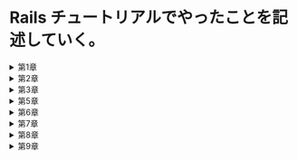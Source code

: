 # Rails チュートリアルでやったことを記述していく。

<details><summary>第1章</summary><div>

## 第 1 章　 hello_app

・クラウド IDE で環境構築

・rvm を使って`ruby3.1.2`をインストール

`$ rvm get stable`

`$ rvm install 3.1.2`

`$ rvm --default use 3.1.2`

・rails をインストールする

ruby ドキュメントをスキップする設定を`.gemrcファイル`に追加

`$ echo "gem: --no-document" >> ~/.gemrc`

`rails7.0.4`をインストール

`$ gem install rails -v 7.0.4`

・`bundler2.3.14`をインストール

`$ gem install bundler -v 2.3.14`

・cloud9 環境のディスク容量を追加する

`$ source <(curl -sL https://cdn.learnenough.com/resize)``

・`~/environment`で`hello_app`という名前の rails アプリを新規作成

バージョンを指定　`--skip-bundle`コマンドを省略すると、システム上で見つかる最も直近のバージョンの bundler が使われることになる

`$ rails _ 7.0.4 _ new hello_app --skip-bundle`

・Gemfile の中身を書き換え

・`config/environment/development.rb`にクラウド IDE から rails サーバーへ接続する許可を記述

`config.hosts.clear`

・rails サーバーを起動、初期画面が表示されることを確認

・MVC(model-view-controller)

ブラウザからのリクエストを controller が受け取り、model(データベースとの通信を担当)を対話して呼び出し、view をレンダリングして HTML をブラウザに返す

・`application_controller`に hello メソッドを定義

・`config/routes`で hello メソッドで表示される HTML を root に設定

・`localhost:3000`で hello メソッドで定義した HTML が表示されることを確認

・クラウド IDE の git バージョンが 2.17.1 であったのでアップグレード　 2.41.0 に

`$ source <(curl -sL https://cdn.learnenough.com/upgrade_git)``

### ・github にリポジトリ hello_app-second を作成してプッシュ

↓ 個人アクセストークン

```
　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
```

</div></details>

<details><summary>第2章</summary><div>

## 第 2 章　 toy_app

・`rails new` で`toy_app`を作成

・gemfile を書き換えて`bundle install`第 1 章で作ったものに加え、"sassc-rails"をインストール

・第 1 章でもしたように、hello メソッドを定義、root を設定、`config/environment/development.rb`に接続許可を設定

・rails サーバーを起動し、無事起動することを確認

### ・gtihub のリポジトリ toy\_ app_second を作成して push

・scaffold コマンドで Users モデルを作成　カラムは`name:string`と`email:string`

・作ったデータベースをマイグレート

・scaffold で作成したので、URL が~/users に新しくページが自動で作成されていることを確認

・root ページを`users/index`に変更

・scaffold はいろんなページを一気に作成してくれるので便利だが、データの検証やテストが行われていないなどの問題点が多々ある。

・Micropost モデルを作成　カラムは`content:text`と`user_id:integer`

・`models/micropost.rb`に投稿のバリデーションを作成　投稿を 140 字に制限

・`models/user.rb`に user 一人に複数の micropost が紐づくように設定　`has_many :microposts`

・`models/micropost.rb`に micropost 一つに user 一人が紐づくように設定　`belongs_to :user`

・rails コンドールで紐づけがちゃんとできているか確認

・演習：ユーザーの show ページに、ユーザーの最初の投稿を表示させる

・演習：投稿のバリデーションを追加　空白だとエラーを返すように

・演習：User モデルにバリデーションを追加　 name と email が空白のときにエラーを返す

・ユーザーと投稿のページの行ったり来たりが面倒だったのでヘッダーに各一覧へのリンクを設置

### ・toy_app の作成終了　 push

</div></details>

<details><summary>第3章</summary><div>

## 第 3 章　 sample_app 静的なページの作成

<details><summary>サンプルアプリケーションについての説明</summary><div>

# Ruby on Rails チュートリアルのサンプルアプリケーション

これは、次の教材で作られたサンプルアプリケーションです。
[_Ruby on Rails チュートリアル_](https://railstutorial.jp/)
（第 7 版）
[Michael Hartl](https://www.michaelhartl.com/) 著

## ライセンス

[Ruby on Rails チュートリアル](https://railstutorial.jp/)内にある
ソースコードは MIT ライセンスと Beerware ライセンスのもとで公開されています。
詳細は [LICENSE.md](LICENSE.md) をご覧ください。

## 使い方

このアプリケーションを動かす場合は、まずはリポジトリを手元にクローンしてください。
その後、次のコマンドで必要になる RubyGems をインストールします。

```
$ gem install bundler -v 2.3.14
$ bundle _2.3.14_ config set --local without 'production'
$ bundle _2.3.14_ install
```

その後、データベースへのマイグレーションを実行します。

```
$ rails db:migrate
```

最後に、テストを実行してうまく動いているかどうか確認してください。

```
$ rails test
```

テストが無事にパスしたら、Rails サーバーを立ち上げる準備が整っているはずです。

```
$ rails server
```

詳しくは、[_Ruby on Rails チュートリアル_](https://railstutorial.jp/)
を参考にしてください。

</div></details>

・sample_app を新しく作成

・`--skip-bundle`によって javascript を使うためのパッケージのインストールもスキップしているらしい　あとで手動で入れるよ

・gemfile を書き換え、bundle インストール

・このとき、production 環境でしか使わない gem はインストールしないように設定することで、
development と test 環境では SQLite、production 環境では postgreSQL を使うようになる。この時点では postgreSQL はまだ未インストール

・gtihub にリポジトリ rails-tutorial-second を作成して push

・第 1 章でもしたように、hello メソッドを定義、root を設定、`config/environment/development.rb`に接続許可を設定

・gemfile をロックし、ここまでを push

・rails g でコントローラ名「Static Pages」で Home、Help ページを作成

・新しいブランチ static-pages を作成し、そこに push 　`$ git push --set-upstream origin static-pages`としないとできなかった

・コントローラー作成をミスってもとに戻したいときは、`$ rails destroy ~~~~`とすれば OK

・Home ページと Help ページをいろいろ修正

・About ページを手動で作るに当たって、まずはテストを作成する

・テストをパスするためにルーティング、コントローラーのメソッド、ビューを作成

・各ページにページタイトルを表示させる作業をしていく

・まずテストを作成`assert_select "title, "タイトル"``

・テストの最初に setup メソッドを定義して重複を回避

・`application.html.erbファイル`のタイトル、各ページに provide メソッドを設定することでタイトルが動的に切り替わるように

・演習：ルートを変更したことで root_url が利用できるようになった。これに対するテストを作成

・ここまでを"Static Pages 作成終了"と commit して main ブランチに merge し、push

・minitest reporters を導入

・Guard によるテストの自動化を導入　ターミナルで `$ bundle _2.3.14_ exec guard init` を実行

・生成された Guard ファイルを編集　編集後は新しいターミナルで `$ bundle _2.3.14_ exec guard` を実行しておけば自動でテストしてくれる

・ここまでを"テストのセットアップ完了"で commit して push

・第 4 章で application_helper にタイトルを表示するヘルパーメソッドを追加

・ヘルパーメソッドを追加したことを push

</div></details>

<details><summary>第5章</summary><div>

## 第 5 章　レイアウトを作成する

・git branch を作成　`filling-in-layout`

・ヘッダー、home の html を編集

・bootstrap をインストールする

・すべての CSS を一つにまとめるため、カスタム CSS ファイルを作成

・フッターの html を編集

・ヘッダーとフッターの CSS を追加

・コンタクトページを追加

・各ページの名前付きルーティングを定義　テストを名前付きルーティングに書き換え

・結合テスト(integration_test)を作成 `$ rails g integration-test site-layout`

・ここまでを push

・static_pages の各ページの文章を修正

・Application ヘルパーで使っている full_title メソッドのテストを作成

・ここまでを commit

・ユーザー登録ページへのルーティングを作成していく

・Users コントローラーを作成、new を Sign up ページとして作成

・ここまでを push

</div></details>

<details><summary>第6章</summary><div>

## 第 6 章　ユーザーのモデルを作成する

・ここから第12章まで、ユーザー認証システムを構築していく

・トピックブランチを作成 `$ git switch -c modeling-users`

・簡単に消えることのないユーザーモデルを構築する

・`$ rails g model User name:string email:string`でUserモデルを生成、マイグレーション

・ユーザーの検証のため、存在性（presence）、長さ（length）、フォーマット（format）、一意性（uniqueness）の検証をする

・name属性とemail属性の存在性のテストとバリデーションを作成

・name属性とemail属性の長さのテストとバリデーションを作成

・email属性のフォーマットのテストとバリデーションを作成

・email属性の一意性のテストとバリデーションを作成

・データベースレベルの一意性を保証するために、emailインデックスをマイグレーションに追加する `$ rails g migration add_index_to_users_email`

・生成されたマイグレーションファイルに次を追記 `add_index :users, :email, unique: true`

・`test/fixtures/users.yml` の中身をいったん削除するとテストがパスするようになる

・コールバックメソッドを定義し、データベースでも一意性を保証するようにする。`before_save {self.email = email.downcase}`を`models/user.rb`に追記

・ここまでをコミットしてpush

・PR のテスト

・セキュアなパスワードを追加する

・セキュアなパスワードを実装するには`has_secure_password`をユーザーモデルに追記すればよい

・`has_secure_password`を追記することによって、さまざまな機能が使えるようになる

・機能を使うために、Userモデルに`password_digest`カラムを作成する

・`$ rails g migration add_password_digest_to_users password_digest:string`でマイグレーションファイルを作成

・`$ rails db:migrate`でマイグレーションを適用

・`Gemfile`に`gem "bcrypt", "3.1.18"`を追記して`$ bundle _2.3.14_ install`コマンドでインストール

・`models/users.rb`に`has_secure_password`を追記

・`has_secure_password`を追記したことによって、password属性とpassword_confirmation属性に対してのバリデーションが強制的に追加されたため、テストを書き換える。

・テストを元にバリデーションを追加

・Railsコンソールで新規ユーザーを作成`User.create(name: "Michael Hartl", email: "michael@example.com", password: "foobar", password_confirmation: "foobar")`

・作成したユーザーに対して`user.authenticate("foobar")`とするとパスワードが正しいのでtrueとなり、ユーザー情報を返す。パスワードが間違っていればfalseを返す

・`!!user.authenticate("foobar")`とするとtrueを返す

・ここまでをpush

</div></details>

<details><summary>第7章</summary><div>

## 第 7 章　ユーザー登録

・`$ git switch -c sign-up`で新しいブランチを作成

・サイトのレイアウトにデバッグ情報を追加

・ルートファイルに`resources :users`を追加。これによりusersに対する各アクション、名前付きルーティングが利用できるようになる

・`show.html.erb`を作成し、usersコントローラーにshowアクションを作成。@user変数にパラメーターのIDのユーザー情報を入れるようにした

・debuggerメソッドを任意の部分に差し込むことにより、メソッドがある時点での確変の状態を確認することができる

・Gravatarを使ってプロフィール画像を設定する

・ユーザー情報を次に変更`user.update(name: "Example User", email: "example@railstutorial.org", password: "foobar", password_confirmation: "foobar")`

・ユーザーのサイドバーを実装する

・ユーザー登録ページを実装していく

・ユーザーコントローラーにcreateメソッドを定義

・脆弱性に対処するため、Strong Parametersというテクニックを使用する

・コントローラ内部で`user_params`を定義し、許可するデータと許可しないデータを分けるようにした

・新規登録ページで、入力内容に誤りがあるときにエラーメッセージを表示させるようにした

・エラーメッセージは`shared/_errormessages.html.erb`ファイルに記述し、renderメソッドで表示させる

・エラーメッセージを日本語化。`https://blog.cloud-acct.com/posts/u-rails-error-messages-jayml/`を参考

・フォームに対するテストをつくる。インテグレーションテストを新しく作成

・登録フォームを完成させる

・フラッシュメーッセージを表示させるためのコードをapplication.html.erbに追記

・入力内容が無効、有効それぞれの場合のテストを作成

・ここまでをpush

</div></details>

<details><summary>第8章</summary><div>

## 第 8 章　ユーザー登録

・ログイン機能を作るトピックブランチを作成 `basic-login`

・Sessionsコントローラを作成`$ rails g controller Sessions new`

・ログイン画面を作成

・フォームへの入力が無効な場合の処理を作成、フラッシュメッセージのテストを作成
　`flash.now`を使うとページが切り替わったときに非表示になる。

・ログイン中の状態での有効な値の送信をフォームで正しく扱えるようにする。

・sessionsヘルパーにログイン機能つくり、createに実装。ユーザーIDを暗号化cookieとして安全に置けるようになった。

・ユーザーIDを別のページで取り出せるようにする。current_userメソッドを作る。
　これにより、ユーザーがログインしているかに応じてアプリケーションの動作を変更できるようになった。

・レイアウトのリンクを追加する。リンクはログイン状態に応じて変わるようにする。

・`logged_in?`メソッドをつくる。

・`_header.html.erb`を書き換える。

・ここまでをコミット

・メニューのドロップダウンリストをjavascriptでつくる

・モバイル向けスタイリングを作成する

・レイアウトの変更をテストする

・ユーザー登録時にログインするようにする

・ログアウト機能をつくる

・それぞれのテストを作成

・第8章終了。ここまでをpush

</div></details>

<details><summary>第9章</summary><div>

## 第 9 章　発展的なログイン機構

・永続cookieを使って、ブラウザを再起動した後でもすぐにログインできるようにする。

・Remember me 機能を実装する

・


</div></details>
